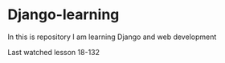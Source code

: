 
# Django-learning
In this is repository I am learning Django and web development

Last watched lesson 18-132
